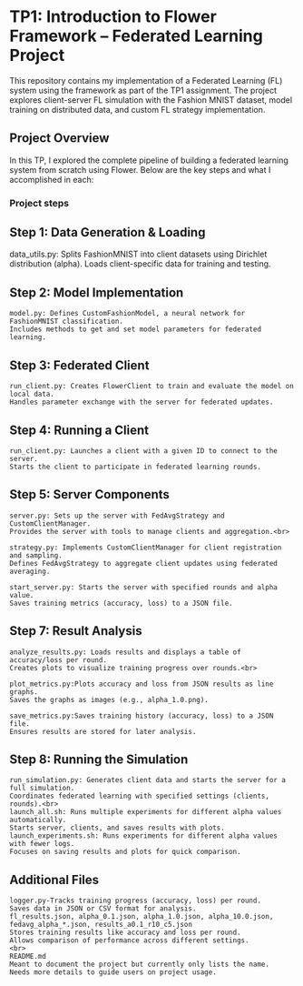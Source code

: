 #  TP1: Introduction to Flower Framework – Federated Learning Project

This repository contains my implementation of a Federated Learning (FL) system using the framework as part of the TP1 assignment. The project explores client-server FL simulation with the Fashion MNIST dataset, model training on distributed data, and custom FL strategy implementation.

##  Project Overview

In this TP, I explored the complete pipeline of building a federated learning system from scratch using Flower. Below are the key steps and what I accomplished in each:

### Project steps

## Step 1: Data Generation & Loading

   data_utils.py: Splits FashionMNIST into client datasets using Dirichlet distribution (alpha).
    Loads client-specific data for training and testing.

## Step 2: Model Implementation

    model.py: Defines CustomFashionModel, a neural network for FashionMNIST classification.
    Includes methods to get and set model parameters for federated learning.

## Step 3: Federated Client

    run_client.py: Creates FlowerClient to train and evaluate the model on local data.
    Handles parameter exchange with the server for federated updates.

## Step 4: Running a Client

    run_client.py: Launches a client with a given ID to connect to the server.
    Starts the client to participate in federated learning rounds.

## Step 5: Server Components

    server.py: Sets up the server with FedAvgStrategy and CustomClientManager.
    Provides the server with tools to manage clients and aggregation.<br>   
    
    strategy.py: Implements CustomClientManager for client registration and sampling.
    Defines FedAvgStrategy to aggregate client updates using federated averaging.
    
    start_server.py: Starts the server with specified rounds and alpha value.
    Saves training metrics (accuracy, loss) to a JSON file.

## Step 7: Result Analysis

    analyze_results.py: Loads results and displays a table of accuracy/loss per round.
    Creates plots to visualize training progress over rounds.<br>
    
    plot_metrics.py:Plots accuracy and loss from JSON results as line graphs.
    Saves the graphs as images (e.g., alpha_1.0.png).
    
    save_metrics.py:Saves training history (accuracy, loss) to a JSON file.
    Ensures results are stored for later analysis.

## Step 8: Running the Simulation

    run_simulation.py: Generates client data and starts the server for a full simulation.
    Coordinates federated learning with specified settings (clients, rounds).<br>
    launch_all.sh: Runs multiple experiments for different alpha values automatically.
    Starts server, clients, and saves results with plots.
    launch_experiments.sh: Runs experiments for different alpha values with fewer logs.
    Focuses on saving results and plots for quick comparison.

## Additional Files

    logger.py-Tracks training progress (accuracy, loss) per round.
    Saves data in JSON or CSV format for analysis.
    fl_results.json, alpha_0.1.json, alpha_1.0.json, alpha_10.0.json, fedavg_alpha_*.json, results_a0.1_r10_c5.json
    Stores training results like accuracy and loss per round.
    Allows comparison of performance across different settings.
    <br>
    README.md
    Meant to document the project but currently only lists the name.
    Needs more details to guide users on project usage.
